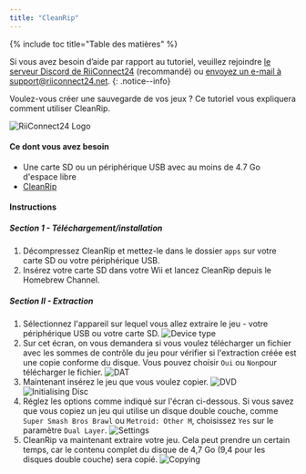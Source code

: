 ```yaml
---
title: "CleanRip"
---
```


{% include toc title="Table des matières" %}

Si vous avez besoin d’aide par rapport au tutoriel, veuillez rejoindre [le serveur Discord de RiiConnect24](https://discord.gg/b4Y7jfD) (recommandé) ou [envoyez un e-mail à support@riiconnect24.net](mailto:support@riiconnect24.net).
{: .notice--info}

Voulez-vous créer une sauvegarde de vos jeux ? Ce tutoriel vous expliquera comment utiliser CleanRip.

![RiiConnect24 Logo](/images/WiiRC24Logo.jpg)

#### Ce dont vous avez besoin

* Une carte SD ou un périphérique USB avec au moins de 4.7 Go d'espace libre
* [CleanRip](https://github.com/emukidid/cleanrip/releases/latest)

#### Instructions

##### Section 1 - Téléchargement/installation

1. Décompressez CleanRip et mettez-le dans le dossier `apps` sur votre carte SD ou votre périphérique USB.
1. Insérez votre carte SD dans votre Wii et lancez CleanRip depuis le Homebrew Channel.

##### Section II - Extraction

1. Sélectionnez l'appareil sur lequel vous allez extraire le jeu - votre périphérique USB ou votre carte SD. ![Device type](/images/CleanRip/2.png)
1. Sur cet écran, on vous demandera si vous voulez télécharger un fichier avec les sommes de contrôle du jeu pour vérifier si l'extraction créée est une copie conforme du disque. Vous pouvez choisir `Oui` ou `Non`pour télécharger le fichier. ![DAT](/images/CleanRip/3.png)
1. Maintenant insérez le jeu que vous voulez copier. ![DVD](/images/CleanRip/4.png) ![Initialising Disc](/images/CleanRip/5.png)
1. Réglez les options comme indiqué sur l'écran ci-dessous. Si vous savez que vous copiez un jeu qui utilise un disque double couche, comme `Super Smash Bros Brawl` ou `Metroid: Other M`, choisissez `Yes` sur le paramètre `Dual Layer`. ![Settings](/images/CleanRip/6.png)
1. CleanRip va maintenant extraire votre jeu. Cela peut prendre un certain temps, car le contenu complet du disque de 4,7 Go (9,4 pour les disques double couche) sera copié. ![Copying](/images/CleanRip/7.png)
